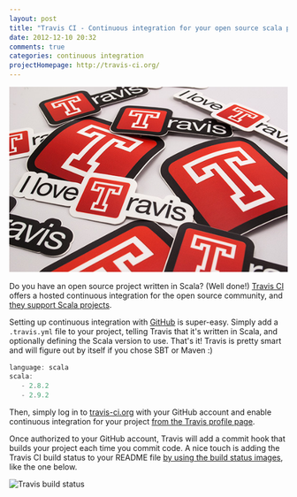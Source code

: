 ```yaml
---
layout: post
title: "Travis CI - Continuous integration for your open source scala project"
date: 2012-12-10 20:32
comments: true
categories: continuous integration
projectHomepage: http://travis-ci.org/
---
```


![Travis CI logo](/images/travis-ci.jpeg)

Do you have an open source project written in Scala? (Well done!) [Travis CI](http://travis-ci.org) offers a hosted continuous integration for the open source community, and [they support Scala projects](http://about.travis-ci.org/docs/user/languages/scala/).

Setting up continuous integration with [GitHub](http://github.com/) is super-easy. Simply add a `.travis.yml` file to your project, telling Travis that it's written in Scala, and optionally defining the Scala version to use. That's it! Travis is pretty smart and will figure out by itself if you chose SBT or Maven :)

``` scala
language: scala
scala:
   - 2.8.2
   - 2.9.2
```

Then, simply log in to [travis-ci.org](http://travis-ci.org) with your GitHub account and enable continuous integration for your project [from the Travis profile page](https://travis-ci.org/profile). 

Once authorized to your GitHub account, Travis will add a commit hook that builds your project each time you commit code.
A nice touch is adding the Travis CI build status to your README file [by using the build status images](http://about.travis-ci.org/docs/user/status-images/), like the one below.

![Travis build status](https://secure.travis-ci.org/ediweissmann/metrics-statsmix.png?branch=master)



